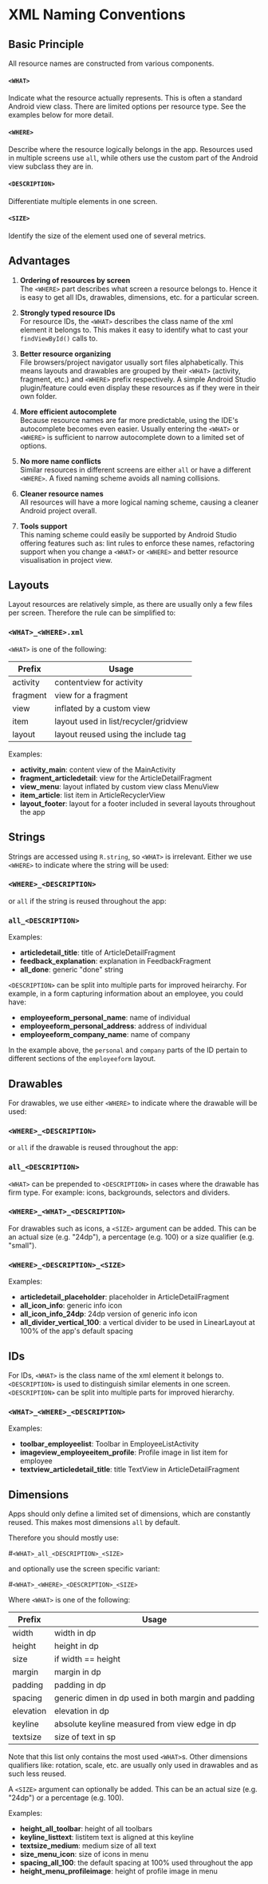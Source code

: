 XML Naming Conventions
======================

Basic Principle
---------------
All resource names are constructed from various components.

#### `<WHAT>`
Indicate what the resource actually represents. This is often a standard Android view class. There are
limited options per resource type. See the examples below for more detail.

#### `<WHERE>`
Describe where the resource logically belongs in the app. Resources used in multiple screens use `all`, 
while others use the custom part of the Android view subclass they are in.

#### `<DESCRIPTION>`
Differentiate multiple elements in one screen.

#### `<SIZE>`
Identify the size of the element used one of several metrics.

Advantages
----------

1.  **Ordering of resources by screen**    
	The `<WHERE>` part describes what screen a resource belongs to. Hence it is easy to get all IDs, drawables, 
	dimensions, etc. for a particular screen.

2.  **Strongly typed resource IDs**    
	For resource IDs, the `<WHAT>` describes the class name of the xml element it belongs to. This makes it
	easy to identify what to cast your `findViewById()` calls to.

3.  **Better resource organizing**    
	File browsers/project navigator usually sort files alphabetically. This means layouts and drawables 
	are grouped by their `<WHAT>` (activity, fragment, etc.) and `<WHERE>` prefix respectively. A simple Android 
	Studio plugin/feature could even display these resources as if they were in their own folder.

4.  **More efficient autocomplete**    
	Because resource names are far more predictable, using the IDE's autocomplete becomes even easier. 
	Usually entering the `<WHAT>` or `<WHERE>` is sufficient to narrow autocomplete down to a limited set of 
	options.

5.  **No more name conflicts**    
	Similar resources in different screens are either `all` or have a different `<WHERE>`. A fixed naming 
	scheme avoids all naming collisions.

6.  **Cleaner resource names**    
	All resources will have a more logical naming scheme, causing a cleaner Android project overall.

7.  **Tools support**    
	This naming scheme could easily be supported by Android Studio offering features such as: lint rules to 
	enforce these names, refactoring support when you change a `<WHAT>` or `<WHERE>` and better resource 
	visualisation in project view.


Layouts
-------
Layout resources are relatively simple, as there are usually only a few files per screen. Therefore the 
rule can be simplified to:

### `<WHAT>_<WHERE>.xml`

`<WHAT>` is one of the following:

|  Prefix    | Usage
|  ----------| ---------------------------------------
|  activity  | contentview for activity
|  fragment  | view for a fragment
|  view      | inflated by a custom view
|  item      | layout used in list/recycler/gridview
|  layout    | layout reused using the include tag

Examples:

-  **activity\_main**: content view of the MainActivity
-  **fragment\_articledetail**: view for the ArticleDetailFragment
-  **view\_menu**: layout inflated by custom view class MenuView
-  **item\_article**: list item in ArticleRecyclerView
-  **layout\_footer**: layout for a footer included in several layouts throughout the app


Strings
-------
Strings are accessed using `R.string`, so `<WHAT>` is irrelevant. Either we use `<WHERE>` to indicate 
where the string will be used:

### `<WHERE>_<DESCRIPTION>`

or `all` if the string is reused throughout the app:

### `all_<DESCRIPTION>`

Examples:

-  **articledetail\_title**: title of ArticleDetailFragment
-  **feedback\_explanation**: explanation in FeedbackFragment
-  **all\_done**: generic "done" string

`<DESCRIPTION>` can be split into multiple parts for improved heirarchy. For example, in a form capturing
information about an employee, you could have: 

-  **employeeform\_personal\_name**: name of individual 
-  **employeeform\_personal\_address**: address of individual
-  **employeeform\_company\_name**: name of company

In the example above, the `personal` and `company` parts of the ID pertain to different sections of 
the `employeeform` layout.

Drawables
---------
For drawables, we use either `<WHERE>` to indicate where the drawable will be used:

### `<WHERE>_<DESCRIPTION>`

or `all` if the drawable is reused throughout the app:

### `all_<DESCRIPTION>`

`<WHAT>` can be prepended to `<DESCRIPTION>` in cases where the drawable has firm type. For example: icons,
backgrounds, selectors and dividers.

### `<WHERE>_<WHAT>_<DESCRIPTION>`

For drawables such as icons, a `<SIZE>` argument can be added. This can be an actual size (e.g. "24dp"), a
percentage (e.g. 100) or a size qualifier (e.g. "small").

### `<WHERE>_<DESCRIPTION>_<SIZE>`

Examples:

-  **articledetail\_placeholder**: placeholder in ArticleDetailFragment
-  **all\_icon\_info**: generic info icon
-  **all\_icon\_info\_24dp**: 24dp version of generic info icon
-  **all\_divider\_vertical\_100**: a vertical divider to be used in LinearLayout at 100% of the app's 
                                    default spacing


IDs
---
For IDs, `<WHAT>` is the class name of the xml element it belongs to. `<DESCRIPTION>` is used to distinguish 
similar elements in one screen. `<DESCRIPTION>` can be split into multiple parts for improved hierarchy.

### `<WHAT>_<WHERE>_<DESCRIPTION>`

Examples:

-  **toolbar_employeelist**: Toolbar in EmployeeListActivity
-  **imageview\_employeeitem\_profile**: Profile image in list item for employee
-  **textview\_articledetail\_title**: title TextView in ArticleDetailFragment


Dimensions
----------
Apps should only define a limited set of dimensions, which are constantly reused. This makes most 
dimensions `all` by default.

Therefore you should mostly use:

#`<WHAT>_all_<DESCRIPTION>_<SIZE>`

and optionally use the screen specific variant:

#`<WHAT>_<WHERE>_<DESCRIPTION>_<SIZE>`

Where `<WHAT>` is one of the following:

|  Prefix     | Usage
|  -----------| ------------------------------------------------
|  width      | width in dp
|  height     | height in dp
|  size       | if width == height
|  margin     | margin in dp
|  padding    | padding in dp
|  spacing    | generic dimen in dp used in both margin and padding
|  elevation  | elevation in dp
|  keyline    | absolute keyline measured from view edge in dp
|  textsize   | size of text in sp

Note that this list only contains the most used `<WHAT>`s. Other dimensions qualifiers like: rotation, 
scale, etc. are usually only used in drawables and as such less reused.

A `<SIZE>` argument can optionally be added. This can be an actual size (e.g. "24dp") or a percentage 
(e.g. 100).

Examples:

-  **height\_all\_toolbar**: height of all toolbars
-  **keyline\_listtext**: listitem text is aligned at this keyline
-  **textsize\_medium**: medium size of all text
-  **size\_menu\_icon**: size of icons in menu
-  **spacing\_all_100**: the default spacing at 100% used throughout the app
-  **height\_menu\_profileimage**: height of profile image in menu
